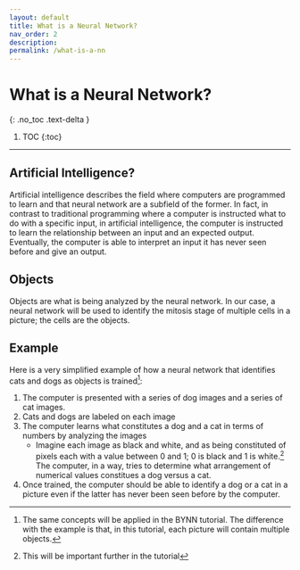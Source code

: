 ```yaml
---
layout: default
title: What is a Neural Network?
nav_order: 2
description:
permalink: /what-is-a-nn
---
```


# What is a Neural Network?

{: .no_toc .text-delta }

1. TOC
   {:toc}

---

## Artificial Intelligence?

Artificial intelligence describes the field where computers are programmed to learn and that neural network are a subfield of the former. In fact, in contrast to traditional programming where a computer is instructed what to do with a specific input, in artificial intelligence, the computer is instructed to learn the relationship between an input and an expected output. Eventually, the computer is able to interpret an input it has never seen before and give an output.

## Objects

Objects are what is being analyzed by the neural network. In our case, a neural network will be used to identify the mitosis stage of multiple cells in a picture; the cells are the objects.

## Example

Here is a very simplified example of how a neural network that identifies cats and dogs as objects is trained[^concept]:

1. The computer is presented with a series of dog images and a series of cat images.
2. Cats and dogs are labeled on each image
3. The computer learns what constitutes a dog and a cat in terms of numbers by analyzing the images
    - Imagine each image as black and white, and as being constituted of pixels each with a value between 0 and 1; 0 is black and 1 is white.[^bw] The computer, in a way, tries to determine what arrangement of numerical values constitues a dog versus a cat.
4. Once trained, the computer should be able to identify a dog or a cat in a picture even if the latter has never been seen before by the computer.

[^concept]: The same concepts will be applied in the BYNN tutorial. The difference with the example is that, in this tutorial, each picture will contain multiple objects.
[^bw]: This will be important further in the tutorial
